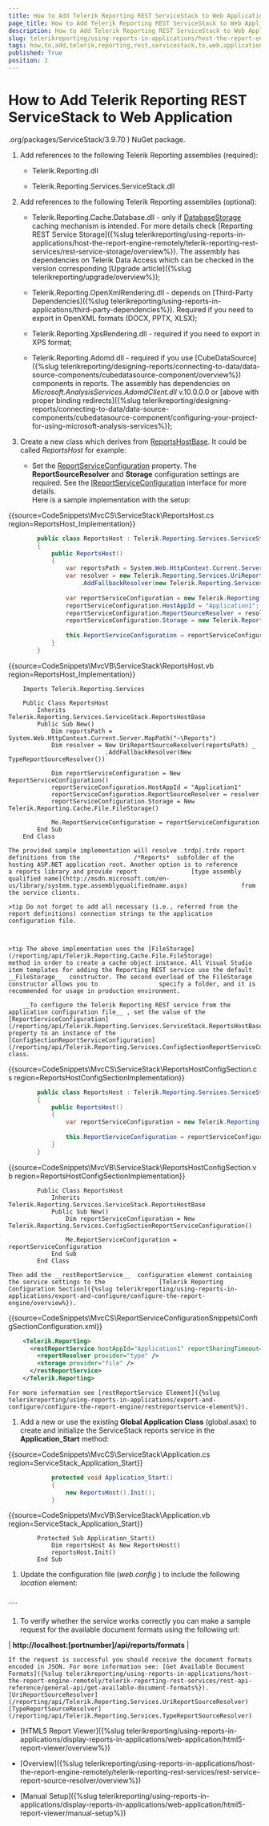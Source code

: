```yaml
---
title: How to Add Telerik Reporting REST ServiceStack to Web Application
page_title: How to Add Telerik Reporting REST ServiceStack to Web Application | for Telerik Reporting Documentation
description: How to Add Telerik Reporting REST ServiceStack to Web Application
slug: telerikreporting/using-reports-in-applications/host-the-report-engine-remotely/telerik-reporting-rest-services/servicestack-implementation/how-to-add-telerik-reporting-rest-servicestack-to-web-application
tags: how,to,add,telerik,reporting,rest,servicestack,to,web,application
published: True
position: 2
---
```


# How to Add Telerik Reporting REST ServiceStack to Web Application

.org/packages/ServiceStack/3.9.70                 )               NuGet package.             

1. Add references to the following Telerik Reporting assemblies (required):
   + Telerik.Reporting.dll

   + Telerik.Reporting.Services.ServiceStack.dll


1. Add references to the following Telerik Reporting assemblies (optional):             
   + Telerik.Reporting.Cache.Database.dll - only if [DatabaseStorage](/reporting/api/Telerik.Reporting.Cache.Database.DatabaseStorage) caching mechanism is intended.                   For more details check [Reporting REST Service Storage]({%slug telerikreporting/using-reports-in-applications/host-the-report-engine-remotely/telerik-reporting-rest-services/rest-service-storage/overview%}).                   The assembly has dependencies on Telerik Data Access which can be checked in the version                   corresponding [Upgrade article]({%slug telerikreporting/upgrade/overview%});                 

   + Telerik.Reporting.OpenXmlRendering.dll - depends on [Third-Party Dependencies]({%slug telerikreporting/using-reports-in-applications/third-party-dependencies%}). Required if you need to export in OpenXML formats (DOCX, PPTX, XLSX);                 

   + Telerik.Reporting.XpsRendering.dll - required if you need to export in XPS format;                 

   + Telerik.Reporting.Adomd.dll - required if you use [CubeDataSource]({%slug telerikreporting/designing-reports/connecting-to-data/data-source-components/cubedatasource-component/overview%}) components in reports.                   The assembly has dependencies on *Microsoft.AnalysisServices.AdomdClient.dll*  v.10.0.0.0 or [above with proper binding redirects]({%slug telerikreporting/designing-reports/connecting-to-data/data-source-components/cubedatasource-component/configuring-your-project-for-using-microsoft-analysis-services%});                 


1. Create a new class which derives from               [ReportsHostBase](/reporting/api/Telerik.Reporting.Services.ServiceStack.ReportsHostBase).               It could be called *ReportsHost*  for example:             
   + Set the [ReportServiceConfiguration](/reporting/api/Telerik.Reporting.Services.ServiceStack.ReportsHostBase#Telerik_Reporting_Services_ServiceStack_ReportsHostBase_ReportServiceConfiguration)                   property. The __ReportSourceResolver__  and __Storage__  configuration settings are required.                   See the [IReportServiceConfiguration](/reporting/api/Telerik.Reporting.Services.IReportServiceConfiguration) interface                   for more details.                 
    Here is a sample implementation with the setup:             

{{source=CodeSnippets\MvcCS\ServiceStack\ReportsHost.cs region=ReportsHost_Implementation}}
````C#
	    public class ReportsHost : Telerik.Reporting.Services.ServiceStack.ReportsHostBase
	    {
	        public ReportsHost()
	        {
	            var reportsPath = System.Web.HttpContext.Current.Server.MapPath(@"~\Reports");
	            var resolver = new Telerik.Reporting.Services.UriReportSourceResolver(reportsPath)
	                .AddFallbackResolver(new Telerik.Reporting.Services.TypeReportSourceResolver());
	
	            var reportServiceConfiguration = new Telerik.Reporting.Services.ReportServiceConfiguration();
	            reportServiceConfiguration.HostAppId = "Application1";
	            reportServiceConfiguration.ReportSourceResolver = resolver;
	            reportServiceConfiguration.Storage = new Telerik.Reporting.Cache.File.FileStorage();
	
	            this.ReportServiceConfiguration = reportServiceConfiguration;
	        }
	    }
````



{{source=CodeSnippets\MvcVB\ServiceStack\ReportsHost.vb region=ReportsHost_Implementation}}
````VB
	Imports Telerik.Reporting.Services
	
	Public Class ReportsHost
	    Inherits Telerik.Reporting.Services.ServiceStack.ReportsHostBase
	    Public Sub New()
	        Dim reportsPath = System.Web.HttpContext.Current.Server.MapPath("~\Reports")
	        Dim resolver = New UriReportSourceResolver(reportsPath) _
	                       .AddFallbackResolver(New TypeReportSourceResolver())
	
	        Dim reportServiceConfiguration = New ReportServiceConfiguration()
	        reportServiceConfiguration.HostAppId = "Application1"
	        reportServiceConfiguration.ReportSourceResolver = resolver
	        reportServiceConfiguration.Storage = New Telerik.Reporting.Cache.File.FileStorage()
	
	        Me.ReportServiceConfiguration = reportServiceConfiguration
	    End Sub
	End Class
````

    The provided sample implementation will resolve .trdp|.trdx report definitions from the               /*Reports*  subfolder of the hosting ASP.NET application root. Another option is to reference               a reports library and provide report               [type assembly qualified name](http://msdn.microsoft.com/en-us/library/system.type.assemblyqualifiedname.aspx)               from the service clients.             

    >tip Do not forget to add all necessary (i.e., referred from the report definitions) connection strings to the application configuration file.               



    >tip The above implementation uses the [FileStorage](/reporting/api/Telerik.Reporting.Cache.File.FileStorage)                 method in order to create a cache object instance. All Visual Studio item templates for adding the Reporting REST service use the default                  __FileStorage__  constructor. The second overload of the FileStorage constructor allows you to                 specify a folder, and it is recommended for usage in production environment.               

        __To configure the Telerik Reporting REST service from the application configuration file__ , set the value of the               [ReportServiceConfiguration](/reporting/api/Telerik.Reporting.Services.ServiceStack.ReportsHostBase#Telerik_Reporting_Services_ServiceStack_ReportsHostBase_ReportServiceConfiguration) property to an instance of the               [ConfigSectionReportServiceConfiguration](/reporting/api/Telerik.Reporting.Services.ConfigSectionReportServiceConfiguration) class.             

{{source=CodeSnippets\MvcCS\ServiceStack\ReportsHostConfigSection.cs region=ReportsHostConfigSectionImplementation}}
````C#
	    public class ReportsHost : Telerik.Reporting.Services.ServiceStack.ReportsHostBase
	    {
	        public ReportsHost()
	        {
	            var reportServiceConfiguration = new Telerik.Reporting.Services.ConfigSectionReportServiceConfiguration();
	
	            this.ReportServiceConfiguration = reportServiceConfiguration;
	        }
	    }
````



{{source=CodeSnippets\MvcVB\ServiceStack\ReportsHostConfigSection.vb region=ReportsHostConfigSectionImplementation}}
````VB
	    Public Class ReportsHost
	        Inherits Telerik.Reporting.Services.ServiceStack.ReportsHostBase
	        Public Sub New()
	            Dim reportServiceConfiguration = New Telerik.Reporting.Services.ConfigSectionReportServiceConfiguration()
	
	            Me.ReportServiceConfiguration = reportServiceConfiguration
	        End Sub
	    End Class
````

    Then add the __restReportService__  configuration element containing the service settings to the               [Telerik Reporting Configuration Section]({%slug telerikreporting/using-reports-in-applications/export-and-configure/configure-the-report-engine/overview%}).             

{{source=CodeSnippets\MvcCS\ReportServiceConfigurationSnippets\ConfigSectionConfiguration.xml}}
````XML
	<Telerik.Reporting>
	  <restReportService hostAppId="Application1" reportSharingTimeout="10" clientSessionTimeout="10">
	    <reportResolver provider="type" />
	    <storage provider="file" />
	  </restReportService>
	</Telerik.Reporting>
````

    For more information see [restReportService Element]({%slug telerikreporting/using-reports-in-applications/export-and-configure/configure-the-report-engine/restreportservice-element%}).             

1. Add a new or use the existing __Global Application Class__  (global.asax) to create and initialize               the ServiceStack reports service in the __Application_Start__  method:             

{{source=CodeSnippets\MvcCS\ServiceStack\Application.cs region=ServiceStack_Application_Start}}
````C#
	        protected void Application_Start()
	        {
	            new ReportsHost().Init();
	        }
````



{{source=CodeSnippets\MvcVB\ServiceStack\Application.vb region=ServiceStack_Application_Start}}
````VB
	    Protected Sub Application_Start()
	        Dim reportsHost As New ReportsHost()
	        reportsHost.Init()
	    End Sub
````



1. Update the configuration file (*web.config* ) to include the               following *location*  element:             

	
    ````XML
<configuration>
 <location path="api">
    <system.web>
     <compilation debug="true" targetFramework="4.0" />
     <httpHandlers>
       <add path="*" type="ServiceStack.WebHost.Endpoints.ServiceStackHttpHandlerFactory, ServiceStack" verb="*"/>
     </httpHandlers>
    </system.web>
    <system.webServer>
     <modules runAllManagedModulesForAllRequests="true"/>
     <validation validateIntegratedModeConfiguration="false"/>
     <handlers>
       <add path="*" name="ServiceStack.Factory" type="ServiceStack.WebHost.Endpoints.ServiceStackHttpHandlerFactory, ServiceStack" verb="*" preCondition="integratedMode" resourceType="Unspecified" allowPathInfo="true" />
     </handlers>
    </system.webServer>
 </location>
</configuration>
````



1. To verify whether the service works correctly you can make a sample request               for the available document formats using the following url:             



| __http://localhost:[portnumber]/api/reports/formats__ |


    If the request is successful you should receive the document formats encoded in JSON. For more information see: [Get Available Document Formats]({%slug telerikreporting/using-reports-in-applications/host-the-report-engine-remotely/telerik-reporting-rest-services/rest-api-reference/general-api/get-available-document-formats%}).             [UriReportSourceResolver](/reporting/api/Telerik.Reporting.Services.UriReportSourceResolver)[TypeReportSourceResolver](/reporting/api/Telerik.Reporting.Services.TypeReportSourceResolver)

 * [HTML5 Report Viewer]({%slug telerikreporting/using-reports-in-applications/display-reports-in-applications/web-application/html5-report-viewer/overview%})

 * [Overview]({%slug telerikreporting/using-reports-in-applications/host-the-report-engine-remotely/telerik-reporting-rest-services/rest-service-report-source-resolver/overview%})

 * [Manual Setup]({%slug telerikreporting/using-reports-in-applications/display-reports-in-applications/web-application/html5-report-viewer/manual-setup%})